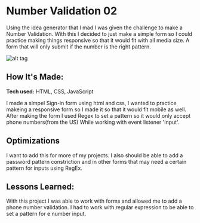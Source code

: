 # Number Validation 02
Using the idea generator that I mad I was given the challenge to make a Number Validation. With this I decided to just make a simple form so I could practice making things responsive so that it would fit with all media size. A form that will only submit if the number is the right pattern.


![alt tag](assets/img/Number%20Validation.gif)

## How It's Made:

**Tech used:** HTML, CSS, JavaScript

I made a simpel Sign-in form using html and css, I wanted to practice makeing a responsive form so I made it so that it would fit mobile as well. After making the form I used Regex to set a pattern so it would only accept phone numbers(from the US) While working with event listener 'input'.

## Optimizations

I want to add this for more of my projects. I also should be able to add a password pattern constriction and in other forms that may need a certain pattern for inputs using RegEx.

## Lessons Learned:

With this project I was able to work with forms and allowed me to add a phone number validation. I had to work with regular expression to be able to set a pattern for e number input.
